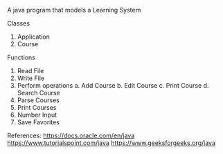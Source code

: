A java program that models a Learning System

Classes
1. Application
2. Course

Functions
1. Read File
2. Write File
3. Perform operations
  a. Add Course
  b. Edit Course
  c. Print Course
  d. Search Course
4. Parse Courses
5. Print Courses
6. Number Input
6. Save Favorites

References:
https://docs.oracle.com/en/java
https://www.tutorialspoint.com/java
https://www.geeksforgeeks.org/java
